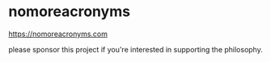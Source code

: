 # nomoreacronyms  

https://nomoreacronyms.com 

please sponsor this project if you're interested in supporting the philosophy.  
